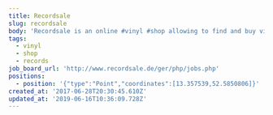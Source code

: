 ```yaml
---
title: Recordsale
slug: recordsale
body: 'Recordsale is an online #vinyl #shop allowing to find and buy vinyl #records'
tags:
  - vinyl
  - shop
  - records
job_board_url: 'http://www.recordsale.de/ger/php/jobs.php'
positions:
  - position: '{"type":"Point","coordinates":[13.357539,52.5850806]}'
created_at: '2017-06-28T20:30:45.610Z'
updated_at: '2019-06-16T10:36:09.728Z'
---
```


